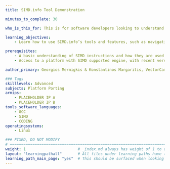 ```yaml
---
title: SIMD.info Tool Demonstration

minutes_to_complete: 30

who_is_this_for: This is for software developers looking to understand SIMD code  portability across platforms.

learning_objectives: 
    - Learn how to use SIMD.info’s tools and features, such as navigation, search, and comparison, to simplify the process of finding equivalent SIMD instructions and improving code portability.

prerequisites:
    - A basic understanding of SIMD instructions and how they are used in parallel processing.
    - Access to a platform with SIMD supported engine, with recent versions of a C compiler (Clang or GCC) installed.

author_primary: Georgios Mermigkis & Konstantinos Margaritis, VectorCamp

### Tags
skilllevels: Advanced
subjects: Platform Porting
armips:
    - PLACEHOLDER IP A
    - PLACEHOLDER IP B
tools_software_languages:
    - GCC
    - SIMD
    - CODING
operatingsystems:
    - Linux

### FIXED, DO NOT MODIFY
# ================================================================================
weight: 1                       # _index.md always has weight of 1 to order correctly
layout: "learningpathall"       # All files under learning paths have this same wrapper
learning_path_main_page: "yes"  # This should be surfaced when looking for related content. Only set for _index.md of learning path content.
---
```

